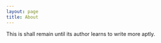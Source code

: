 ```yaml
---
layout: page
title: About
---
```


This is shall remain until its author learns to write more aptly.
